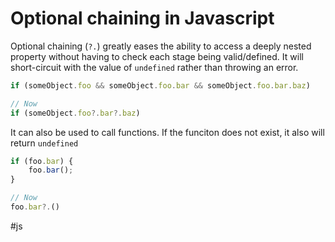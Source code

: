 # Optional chaining in Javascript

Optional chaining (`?.`) greatly eases the ability to access a deeply nested property without having to check each stage being valid/defined. It will short-circuit with the value of `undefined` rather than throwing an error.
```javascript
if (someObject.foo && someObject.foo.bar && someObject.foo.bar.baz)

// Now
if (someObject.foo?.bar?.baz)
```

It can also be used to call functions. If the funciton does not exist, it also will return `undefined`
```javascript
if (foo.bar) {
    foo.bar();
}

// Now
foo.bar?.()
```

#js